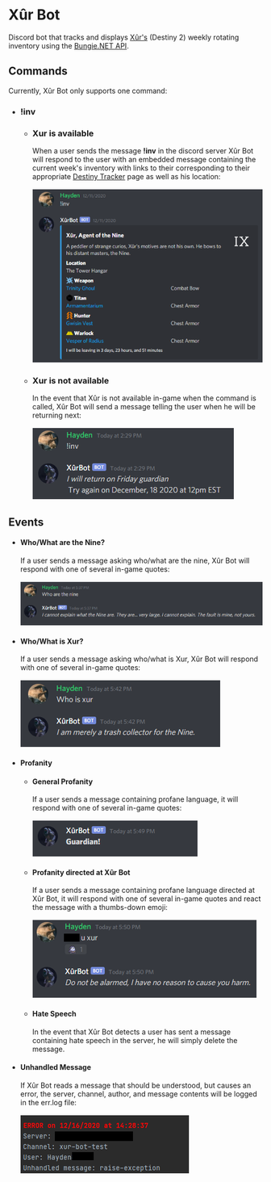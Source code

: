 # Xûr Bot
Discord bot that tracks and displays [Xûr's](https://www.destinypedia.com/X%C3%BBr,_Agent_of_the_Nine) (Destiny 2) weekly rotating inventory using the [Bungie.NET API](https://bungie-net.github.io/).

## Commands
Currently, Xûr Bot only supports one command:
* ### !inv
    * ### Xur is available
      When a user sends the message **!inv** in the discord server Xûr Bot will respond to the user with an embedded message containing the current week's inventory with links to their corresponding to their appropriate [Destiny Tracker](https://destinytracker.com) page as well as his location:
      <br></br>
      ![!inv_response](images/inv.PNG) 

    * ### Xur is not available
      In the event that Xûr is not available in-game when the command is called, Xûr Bot will send a message telling the user when he will be returning next:
      <br></br>
      ![!inv_not_available](images/!inv_not_available.PNG)

## Events
* #### Who/What are the Nine?
    If a user sends a message asking who/what are the nine, Xûr Bot will respond with one of several in-game quotes:
    <br></br>
    ![whoarethenine](images/whoarethenine.PNG)
* #### Who/What is Xur?
    If a user sends a message asking who/what is Xur, Xûr Bot will respond with one of several in-game quotes:
    <br></br>
    ![whoisxur](images/whoisxur.PNG)
  
* #### Profanity
  * #### General Profanity
    If a user sends a message containing profane language, it will respond with one of several in-game quotes:
    <br></br>
    ![generalprofanity](images/generalprofanity.PNG)
  * #### Profanity directed at Xûr Bot
    If a user sends a message containing profane language directed at Xûr Bot, it will respond with one of several in-game quotes and react the message with a thumbs-down emoji:
    <br></br>
    ![profanityatxur](images/profanityatxur.png)
  * #### Hate Speech
    In the event that Xûr Bot detects a user has sent a message containing hate speech in the server, he will simply delete the message.
* #### Unhandled Message
    If Xûr Bot reads a message that should be understood, but causes an error, the server, channel, author, and message contents will be logged in the err.log file:
    <br></br>
    ![errorlog](images/errorlog.png)